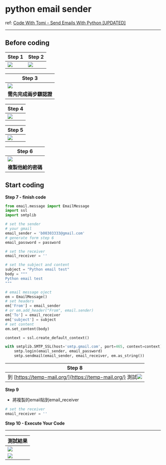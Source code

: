 # python email sender

ref: [Code With Tomi - Send Emails With Python [UPDATED]](https://www.youtube.com/watch?v=zxFXnLEmnb4&ab_channel=CodeWithTomi)

---

## Before coding

| Step 1 | Step 2 |
| -------- | -------- |
|<img src=https://i.imgur.com/136Fs6b.png >|<img src=https://i.imgur.com/kHodizq.png>|

|Step 3 |
| -------- |
|<img src=https://i.imgur.com/ROzth3q.png>
**需先完成兩步驟認證**|

|Step 4|
|------|
|![](https://i.imgur.com/AGzVNEJ.png)|

|Step 5|
|------|
|![](https://i.imgur.com/oYaGyeg.png)|

|Step 6|
| ------ |
|![](https://i.imgur.com/7I4bghB.png)
**複製他給的密碼**|


## Start coding

**Step 7 - finish code**

```python
from email.message import EmailMessage
import ssl
import smtplib

# set the sender
# your gmail
email_sender = 'b00303333@gmail.com'
# generate form step 6
email_password = password

# set the receiver
email_receiver = ''

# set the subject and content
subject = "Python email test"
body = """
Python email test
"""

# email message oject
em = EmailMessage()
# set headers
em['From'] = email_sender
# or em.add_header("From", email.sender)
em['To'] = email_receiver
em['subject'] = subject
# set content
em.set_content(body)

context = ssl.create_default_context()

with smtplib.SMTP_SSL(host='smtp.gmail.com', port=465, context=context) as smtp:
    smtp.login(email_sender, email_password)
    smtp.sendmail(email_sender, email_receiver, em.as_string())
```

|Step 8|
|------|
|到 [https://temp-mail.org/](https://temp-mail.org/) 測試![](https://i.imgur.com/Lqgx33g.png)|

**Step 9**
- 將複製的email貼到email_receiver
```python
# set the receiver
email_receiver = ''
```

**Step 10 - Execute Your Code**

---


|測試結果|
|------|
|![](https://i.imgur.com/tNFOBud.png)
![](https://i.imgur.com/fAsBjgp.png)|
